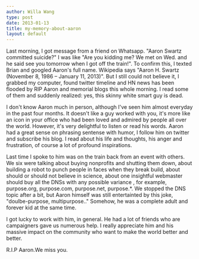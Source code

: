 ```yaml
---
author: Willa Wang 
type: post
date: 2013-01-13
title: my-memory-about-aaron
layout: default
---
```

Last morning, I got message from a friend on Whatsapp. "Aaron Swartz committed suicide?" I was like "Are you kidding me? We met on Wed. and he said see you tomorrow when I got off the train!". To confirm this, I texted Brian and googled Aaron's full name. Wikipedia says "Aaron H. Swartz (November 8, 1986 – January 11, 2013)". But I still could not believe it, I grabbed my computer, found twitter timeline and HN news has been flooded by RIP Aaron and memorial blogs this whole morning. I read some of them and suddenly realized: yes, this skinny white smart guy is dead. 

I don't know Aaron much in person, although I've seen him almost everyday in the past four months. It doesn't like a guy worked with you, it's more like an icon in your office who had been loved and admired by people all over the world. However, it's very delightful to listen or read his words. Aaron had a great sense on phrasing sentense with humor, I follow him on twitter and subscribe his blog. I read about his life and thoughts, his anger and frustration, of course a lot of profound inspirations. 

Last time I spoke to him was on the train back from an event with others. We six were talking about buying nonprofits and shutting them down, about building a robot to punch people in faces when they break build, about should or should not believe in science, about one insightful webmaster should buy all the DNSs with any possible variance , for example, purpose.org, purpose.com, purpose.net, purpose.\*. We stopped the DNS topic after a bit, but Aaron himself was still entertainted by this joke, "doulbe-purpose, multipurpose.." Somehow, he was a complete adult and forever kid at the same time. 

I got lucky to work with him, in general. He had a lot of friends who are campaigners gave us numerous help. I really appreciate him and his massive impact on the community who want to make the world better and better. 

R.I.P Aaron.We miss you.

